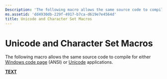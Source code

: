 ```yaml
---
Description: 'The following macro allows the same source code to compile for either Windows code page (ANSI) or Unicode applications.'
ms.assetid: 'dd4930db-229f-4917-b7ca-d619e7e4564d'
title: Unicode and Character Set Macros
---
```


# Unicode and Character Set Macros

The following macro allows the same source code to compile for either [Windows code page](code-pages.md) (ANSI) or [Unicode](unicode.md) applications.

[**TEXT**](text.md)

 

 



